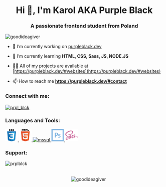 <h1 align="center">Hi 👋, I'm Karol AKA Purple Black</h1>
<h3 align="center">A passionate frontend student from Poland</h3>

<p align="left"> <img src="https://komarev.com/ghpvc/?username=goodideagiver&label=Profile%20views&color=0e75b6&style=flat" alt="goodideagiver" /> </p>

- 🔭 I’m currently working on [purpleblack.dev](https://purpleblack.dev/)

- 🌱 I’m currently learning **HTML, CSS, Sass, JS, NODE.JS**

- 👨‍💻 All of my projects are available at [https://purpleblack.dev/#websites](https://purpleblack.dev/#websites)

- 📫 How to reach me **https://purpleblack.dev/#contact**

<h3 align="left">Connect with me:</h3>
<p align="left">
<a href="https://instagram.com/prpl_blck" target="blank"><img align="center" src="https://raw.githubusercontent.com/rahuldkjain/github-profile-readme-generator/master/src/images/icons/Social/instagram.svg" alt="prpl_blck" height="30" width="40" /></a>
</p>

<h3 align="left">Languages and Tools:</h3>
<p align="left"> <a href="https://www.w3schools.com/css/" target="_blank" rel="noreferrer"> <img src="https://raw.githubusercontent.com/devicons/devicon/master/icons/css3/css3-original-wordmark.svg" alt="css3" width="40" height="40"/> </a> <a href="https://www.w3.org/html/" target="_blank" rel="noreferrer"> <img src="https://raw.githubusercontent.com/devicons/devicon/master/icons/html5/html5-original-wordmark.svg" alt="html5" width="40" height="40"/> </a> <a href="https://www.microsoft.com/en-us/sql-server" target="_blank" rel="noreferrer"> <img src="https://www.svgrepo.com/show/303229/microsoft-sql-server-logo.svg" alt="mssql" width="40" height="40"/> </a> <a href="https://www.photoshop.com/en" target="_blank" rel="noreferrer"> <img src="https://raw.githubusercontent.com/devicons/devicon/master/icons/photoshop/photoshop-line.svg" alt="photoshop" width="40" height="40"/> </a> <a href="https://sass-lang.com" target="_blank" rel="noreferrer"> <img src="https://raw.githubusercontent.com/devicons/devicon/master/icons/sass/sass-original.svg" alt="sass" width="40" height="40"/> </a> </p>

<h3 align="left">Support:</h3>
<p><a href="https://ko-fi.com/prplblck"> <img align="left" src="https://cdn.ko-fi.com/cdn/kofi3.png?v=3" height="50" width="210" alt="prplblck" /></a></p><br><br>

<p><img align="center" src="https://github-readme-streak-stats.herokuapp.com?user=goodideagiver&theme=github-light&hide_border=true&date_format=j%2Fn%5B%2FY%5D&border=FFFFFF&background=FFFFFF" alt="goodideagiver" /></p>

